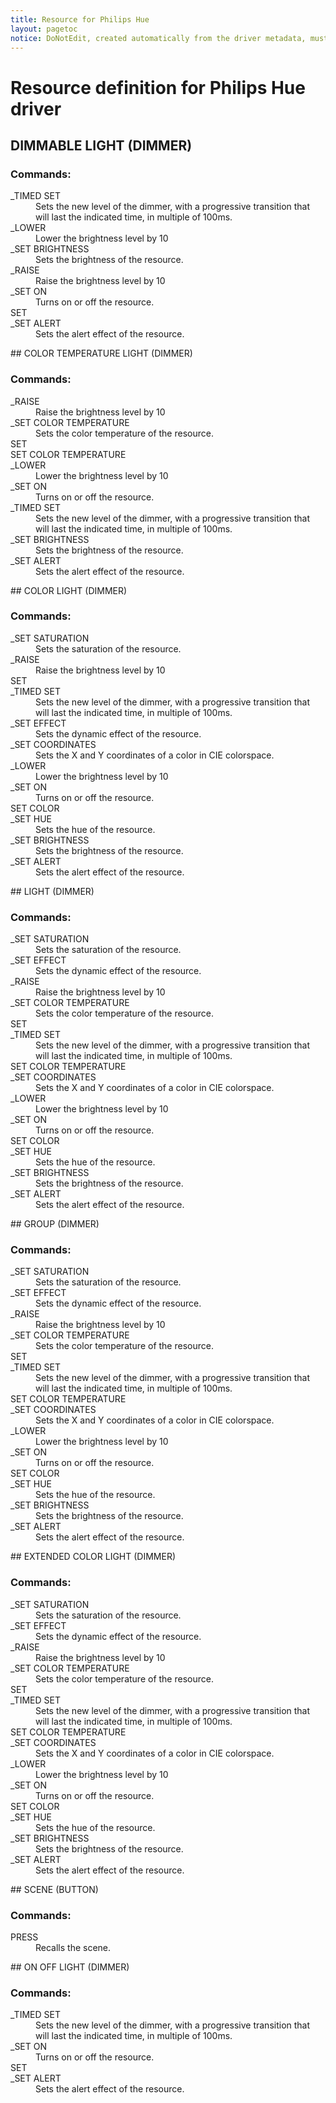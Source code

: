 ```yaml
---
title: Resource for Philips Hue
layout: pagetoc
notice: DoNotEdit, created automatically from the driver metadata, must be updated on the driver itself
---
```

# Resource definition for Philips Hue driver
## DIMMABLE LIGHT (DIMMER)

### Commands: 

<dl>

<dt>_TIMED SET</dt><dd>Sets the new level of the dimmer, with a progressive transition that will last the indicated time, in multiple of 100ms.</dd>
<dt>_LOWER</dt><dd>Lower the brightness level by 10</dd>
<dt>_SET BRIGHTNESS</dt><dd>Sets the brightness of the resource.</dd>
<dt>_RAISE</dt><dd>Raise the brightness level by 10</dd>
<dt>_SET ON</dt><dd>Turns on or off the resource.</dd>
<dt>SET</dt><dd></dd>
<dt>_SET ALERT</dt><dd>Sets the alert effect of the resource.</dd>
</dl>
## COLOR TEMPERATURE LIGHT (DIMMER)

### Commands: 

<dl>

<dt>_RAISE</dt><dd>Raise the brightness level by 10</dd>
<dt>_SET COLOR TEMPERATURE</dt><dd>Sets the color temperature of the resource.</dd>
<dt>SET</dt><dd></dd>
<dt>SET COLOR TEMPERATURE</dt><dd></dd>
<dt>_LOWER</dt><dd>Lower the brightness level by 10</dd>
<dt>_SET ON</dt><dd>Turns on or off the resource.</dd>
<dt>_TIMED SET</dt><dd>Sets the new level of the dimmer, with a progressive transition that will last the indicated time, in multiple of 100ms.</dd>
<dt>_SET BRIGHTNESS</dt><dd>Sets the brightness of the resource.</dd>
<dt>_SET ALERT</dt><dd>Sets the alert effect of the resource.</dd>
</dl>
## COLOR LIGHT (DIMMER)

### Commands: 

<dl>

<dt>_SET SATURATION</dt><dd>Sets the saturation of the resource.</dd>
<dt>_RAISE</dt><dd>Raise the brightness level by 10</dd>
<dt>SET</dt><dd></dd>
<dt>_TIMED SET</dt><dd>Sets the new level of the dimmer, with a progressive transition that will last the indicated time, in multiple of 100ms.</dd>
<dt>_SET EFFECT</dt><dd>Sets the dynamic effect of the resource.</dd>
<dt>_SET COORDINATES</dt><dd>Sets the X and Y coordinates of a color in CIE colorspace.</dd>
<dt>_LOWER</dt><dd>Lower the brightness level by 10</dd>
<dt>_SET ON</dt><dd>Turns on or off the resource.</dd>
<dt>SET COLOR</dt><dd></dd>
<dt>_SET HUE</dt><dd>Sets the hue of the resource.</dd>
<dt>_SET BRIGHTNESS</dt><dd>Sets the brightness of the resource.</dd>
<dt>_SET ALERT</dt><dd>Sets the alert effect of the resource.</dd>
</dl>
## LIGHT (DIMMER)

### Commands: 

<dl>

<dt>_SET SATURATION</dt><dd>Sets the saturation of the resource.</dd>
<dt>_SET EFFECT</dt><dd>Sets the dynamic effect of the resource.</dd>
<dt>_RAISE</dt><dd>Raise the brightness level by 10</dd>
<dt>_SET COLOR TEMPERATURE</dt><dd>Sets the color temperature of the resource.</dd>
<dt>SET</dt><dd></dd>
<dt>_TIMED SET</dt><dd>Sets the new level of the dimmer, with a progressive transition that will last the indicated time, in multiple of 100ms.</dd>
<dt>SET COLOR TEMPERATURE</dt><dd></dd>
<dt>_SET COORDINATES</dt><dd>Sets the X and Y coordinates of a color in CIE colorspace.</dd>
<dt>_LOWER</dt><dd>Lower the brightness level by 10</dd>
<dt>_SET ON</dt><dd>Turns on or off the resource.</dd>
<dt>SET COLOR</dt><dd></dd>
<dt>_SET HUE</dt><dd>Sets the hue of the resource.</dd>
<dt>_SET BRIGHTNESS</dt><dd>Sets the brightness of the resource.</dd>
<dt>_SET ALERT</dt><dd>Sets the alert effect of the resource.</dd>
</dl>
## GROUP (DIMMER)

### Commands: 

<dl>

<dt>_SET SATURATION</dt><dd>Sets the saturation of the resource.</dd>
<dt>_SET EFFECT</dt><dd>Sets the dynamic effect of the resource.</dd>
<dt>_RAISE</dt><dd>Raise the brightness level by 10</dd>
<dt>_SET COLOR TEMPERATURE</dt><dd>Sets the color temperature of the resource.</dd>
<dt>SET</dt><dd></dd>
<dt>_TIMED SET</dt><dd>Sets the new level of the dimmer, with a progressive transition that will last the indicated time, in multiple of 100ms.</dd>
<dt>SET COLOR TEMPERATURE</dt><dd></dd>
<dt>_SET COORDINATES</dt><dd>Sets the X and Y coordinates of a color in CIE colorspace.</dd>
<dt>_LOWER</dt><dd>Lower the brightness level by 10</dd>
<dt>_SET ON</dt><dd>Turns on or off the resource.</dd>
<dt>SET COLOR</dt><dd></dd>
<dt>_SET HUE</dt><dd>Sets the hue of the resource.</dd>
<dt>_SET BRIGHTNESS</dt><dd>Sets the brightness of the resource.</dd>
<dt>_SET ALERT</dt><dd>Sets the alert effect of the resource.</dd>
</dl>
## EXTENDED COLOR LIGHT (DIMMER)

### Commands: 

<dl>

<dt>_SET SATURATION</dt><dd>Sets the saturation of the resource.</dd>
<dt>_SET EFFECT</dt><dd>Sets the dynamic effect of the resource.</dd>
<dt>_RAISE</dt><dd>Raise the brightness level by 10</dd>
<dt>_SET COLOR TEMPERATURE</dt><dd>Sets the color temperature of the resource.</dd>
<dt>SET</dt><dd></dd>
<dt>_TIMED SET</dt><dd>Sets the new level of the dimmer, with a progressive transition that will last the indicated time, in multiple of 100ms.</dd>
<dt>SET COLOR TEMPERATURE</dt><dd></dd>
<dt>_SET COORDINATES</dt><dd>Sets the X and Y coordinates of a color in CIE colorspace.</dd>
<dt>_LOWER</dt><dd>Lower the brightness level by 10</dd>
<dt>_SET ON</dt><dd>Turns on or off the resource.</dd>
<dt>SET COLOR</dt><dd></dd>
<dt>_SET HUE</dt><dd>Sets the hue of the resource.</dd>
<dt>_SET BRIGHTNESS</dt><dd>Sets the brightness of the resource.</dd>
<dt>_SET ALERT</dt><dd>Sets the alert effect of the resource.</dd>
</dl>
## SCENE (BUTTON)

### Commands: 

<dl>

<dt>PRESS</dt><dd>Recalls the scene.</dd>
</dl>
## ON OFF LIGHT (DIMMER)

### Commands: 

<dl>

<dt>_TIMED SET</dt><dd>Sets the new level of the dimmer, with a progressive transition that will last the indicated time, in multiple of 100ms.</dd>
<dt>_SET ON</dt><dd>Turns on or off the resource.</dd>
<dt>SET</dt><dd></dd>
<dt>_SET ALERT</dt><dd>Sets the alert effect of the resource.</dd>
</dl>
